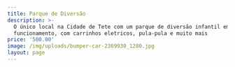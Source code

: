 ```yaml
---
title: Parque de Diversão
description: >-
  O único local na Cidade de Tete com um parque de diversão infantil em
  funcionamento, com carrinhos eletricos, pula-pula e muito mais
price: '500.00'
image: /img/uploads/bumper-car-2369930_1280.jpg
layout: page
---
```


